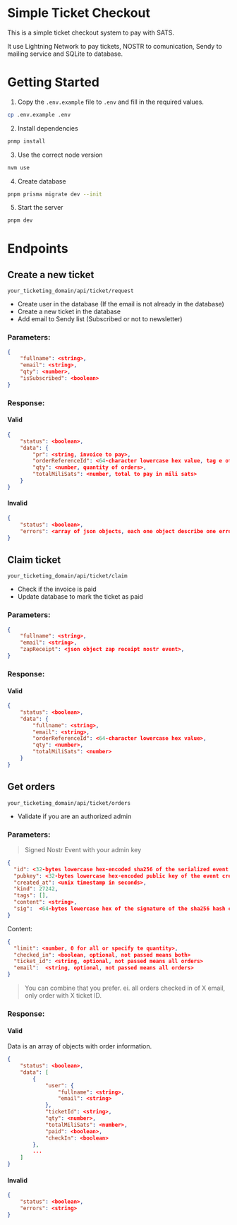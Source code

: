 # Simple Ticket Checkout

This is a simple ticket checkout system to pay with SATS.

It use Lightning Network to pay tickets, NOSTR to comunication, Sendy to mailing service and SQLite to database.

# Getting Started

1. Copy the `.env.example` file to `.env` and fill in the required values.

```bash
cp .env.example .env
```

2. Install dependencies

```bash
pnmp install
```

3. Use the correct node version

```bash
nvm use
```

4. Create database

```bash
pnpm prisma migrate dev --init
```

5. Start the server

```bash
pnpm dev
```

# Endpoints

## Create a new ticket

`your_ticketing_domain/api/ticket/request`

- Create user in the database (If the email is not already in the database)
- Create a new ticket in the database
- Add email to Sendy list (Subscribed or not to newsletter)

### Parameters:

```json
{
    "fullname": <string>,
    "email": <string>,
    "qty": <number>,
    "isSubscribed": <boolean>
}
```

### Response:

#### Valid

```json
{
	"status": <boolean>,
	"data": {
		"pr": <string, invoice to pay>,
		"orderReferenceId": <64-character lowercase hex value, tag e of zap request>,
		"qty": <number, quantity of orders>,
		"totalMiliSats": <number, total to pay in mili sats>
	}
}
```

#### Invalid

```json
{
	"status": <boolean>,
	"errors": <array of json objects, each one object describe one error>
}
```

## Claim ticket

`your_ticketing_domain/api/ticket/claim`

- Check if the invoice is paid
- Update database to mark the ticket as paid

### Parameters:

```json
{
    "fullname": <string>,
    "email": <string>,
    "zapReceipt": <json object zap receipt nostr event>,
}
```

### Response:

#### Valid

```json
{
	"status": <boolean>,
	"data": {
		"fullname": <string>,
		"email": <string>,
		"orderReferenceId": <64-character lowercase hex value>,
		"qty": <number>,
		"totalMiliSats": <number>
	}
}
```

## Get orders

`your_ticketing_domain/api/ticket/orders`

- Validate if you are an authorized admin

### Parameters:

> Signed Nostr Event with your admin key

```json
{
  "id": <32-bytes lowercase hex-encoded sha256 of the serialized event data>,
  "pubkey": <32-bytes lowercase hex-encoded public key of the event creator>,
  "created_at": <unix timestamp in seconds>,
  "kind": 27242,
  "tags": [],
  "content": <string>,
  "sig":  <64-bytes lowercase hex of the signature of the sha256 hash of the serialized event data>
}
```

Content:

```json
{
  "limit": <number, 0 for all or specify te quantity>,
  "checked_in": <boolean, optional, not passed means both>
  "ticket_id": <string, optional, not passed means all orders>
  "email":  <string, optional, not passed means all orders>
}
```

> You can combine that you prefer. ei. all orders checked in of X email, only order with X ticket ID.

### Response:

#### Valid

Data is an array of objects with order information.

```json
{
	"status": <boolean>,
	"data": [
		{
			"user": {
				"fullname": <string>,
				"email": <string>
			},
			"ticketId": <string>,
			"qty": <number>,
			"totalMiliSats": <number>,
			"paid": <boolean>,
			"checkIn": <boolean>
		},
		...
	]
}
```

#### Invalid

```json
{
	"status": <boolean>,
	"errors": <string>
}
```
